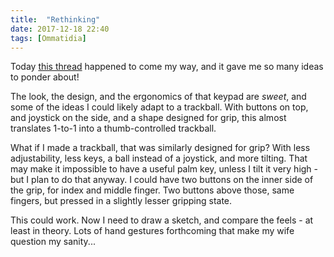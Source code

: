 ```yaml
---
title:  "Rethinking"
date: 2017-12-18 22:40
tags: [Ommatidia]
---
```


Today [this thread][gh:gaming-keypad] happened to come my way, and it gave me so many ideas to ponder about!

 [gh:gaming-keypad]: https://geekhack.org/index.php?topic=93039.0

The look, the design, and the ergonomics of that keypad are *sweet*, and some of the ideas I could likely adapt to a trackball. With buttons on top, and joystick on the side, and a shape designed for grip, this almost translates 1-to-1 into a thumb-controlled trackball.

What if I made a trackball, that was similarly designed for grip? With less adjustability, less keys, a ball instead of a joystick, and more tilting. That may make it impossible to have a useful palm key, unless I tilt it very high - but I plan to do that anyway. I could have two buttons on the inner side of the grip, for index and middle finger. Two buttons above those, same fingers, but pressed in a slightly lesser gripping state.

This could work. Now I need to draw a sketch, and compare the feels - at least in theory. Lots of hand gestures forthcoming that make my wife question my sanity...
